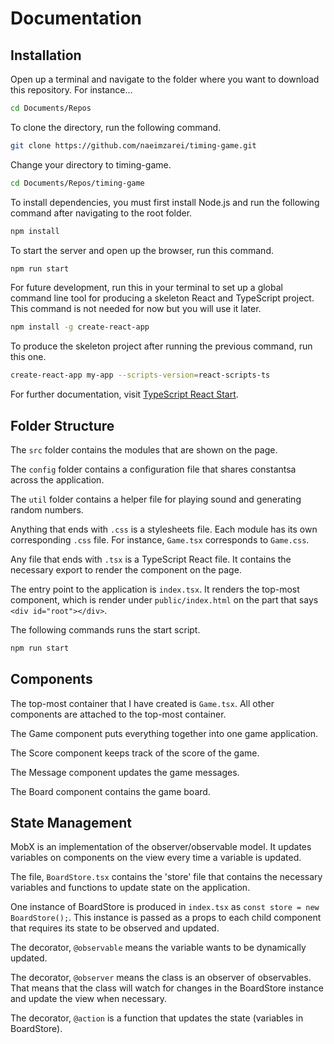 # Documentation

## Installation
Open up a terminal and navigate to the folder where you want to download this repository. For instance...

```bash
cd Documents/Repos
```

To clone the directory, run the following command. 

```bash
git clone https://github.com/naeimzarei/timing-game.git
```

Change your directory to timing-game.

```bash
cd Documents/Repos/timing-game
```

To install dependencies, you must first install Node.js and run the following command after navigating to the root folder.

```bash
npm install 
```

To start the server and open up the browser, run this command.

```bash
npm run start
```

For future development, run this in your terminal to set up a global command line tool for producing a skeleton React and TypeScript project. This command is not needed for now but you will use it later.

```bash
npm install -g create-react-app
```

To produce the skeleton project after running the previous command, run this one.

```bash
create-react-app my-app --scripts-version=react-scripts-ts
```

For further documentation, visit [TypeScript React Start](https://github.com/Microsoft/TypeScript-React-Starter).

## Folder Structure

The ```src``` folder contains the modules that are shown on the page.

The ```config``` folder contains a configuration file that shares constantsa across the application.

The ```util``` folder contains a helper file for playing sound and generating random numbers.

Anything that ends with ```.css``` is a stylesheets file. Each module has its own corresponding ```.css``` file. For instance, ```Game.tsx``` corresponds to ```Game.css```.

Any file that ends with ```.tsx``` is a TypeScript React file. It contains the necessary export to render the component on the page.

The entry point to the application is ```index.tsx```. It renders the top-most component, which is render under ```public/index.html``` on the part that says ```<div id="root"></div>```.

The following commands runs the start script.
```bash
npm run start
```

## Components 
The top-most container that I have created is ```Game.tsx```. All other components are attached to the top-most container. 

The Game component puts everything together into one game application. 

The Score component keeps track of the score of the game.

The Message component updates the game messages. 

The Board component contains the game board. 

## State Management 

MobX is an implementation of the observer/observable model. It updates variables on components on the view every time a variable is updated. 

The file, ```BoardStore.tsx``` contains the 'store' file that contains the necessary variables and functions to update state on the application.

One instance of BoardStore is produced in ```index.tsx``` as ```const store = new BoardStore();```. This instance is passed as a props to each child component that requires its state to be observed and updated. 

The decorator, ```@observable``` means the variable wants to be dynamically updated.

The decorator, ```@observer``` means the class is an observer of observables. That means that the class will watch for changes in the BoardStore instance and update the view when necessary. 

The decorator, ```@action``` is a function that updates the state (variables in BoardStore).